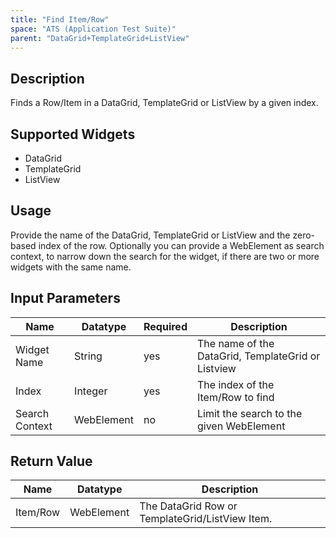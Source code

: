 ```yaml
---
title: "Find Item/Row"
space: "ATS (Application Test Suite)"
parent: "DataGrid+TemplateGrid+ListView"
---
```


## Description

Finds a Row/Item in a DataGrid, TemplateGrid or ListView by a given index.

## Supported Widgets

 + DataGrid
 + TemplateGrid
 + ListView

## Usage

Provide the name of the DataGrid, TemplateGrid or ListView and the zero-based index of the row.
Optionally you can provide a WebElement as search context, to narrow down the search for the widget, if there are two or more widgets with the same name.

## Input Parameters

Name | Datatype | Required | Description
--- | --- | --- | ---
Widget Name | String | yes | The name of the DataGrid, TemplateGrid or Listview
Index | Integer |yes | The index of the Item/Row to find
Search Context | WebElement | no |Limit the search to the given WebElement

## Return Value

Name | Datatype | Description
---- | --------- | ---------------
Item/Row | WebElement | The DataGrid Row or TemplateGrid/ListView Item.
